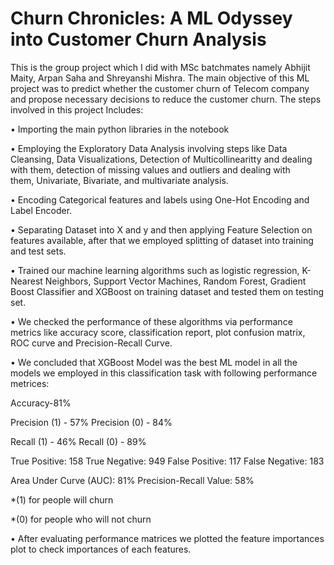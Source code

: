 # Churn Chronicles: A ML Odyssey into Customer Churn Analysis

This is the group project which I did with MSc batchmates namely Abhijit Maity, Arpan Saha and Shreyanshi Mishra. The main objective of this ML project was to predict whether the customer churn of Telecom company and propose necessary decisions to reduce the customer churn. The steps involved in this project Includes:

• Importing the main python libraries in the notebook

• Employing the Exploratory Data Analysis involving steps like Data Cleansing, Data Visualizations, Detection of Multicollinearitty and dealing with them, detection of missing values and outliers and dealing with them, Univariate, Bivariate, and multivariate analysis.

• Encoding Categorical features and labels using One-Hot Encoding and Label Encoder.

• Separating Dataset into X and y and then applying Feature Selection on features available, after that we employed splitting of dataset into training and test sets.

• Trained our machine learning algorithms such as logistic regression, K-Nearest Neighbors, Support Vector Machines, Random Forest, Gradient Boost Classifier and XGBoost on training dataset and tested them on testing set.

• We checked the performance of these algorithms via performance metrics like accuracy score, classification report, plot confusion matrix, ROC curve and Precision-Recall Curve.

• We concluded that XGBoost Model was the best ML model in all the models we employed in this classification task with following performance metrices:

Accuracy-81%

Precision (1) - 57% Precision (0) - 84%

Recall (1) - 46% Recall (0) - 89%

True Positive: 158 True Negative: 949 False Positive: 117 False Negative: 183

Area Under Curve (AUC): 81% Precision-Recall Value: 58%

*(1) for people will churn

*(0) for people who will not churn

• After evaluating performance matrices we plotted the feature importances plot to check importances of each features.
